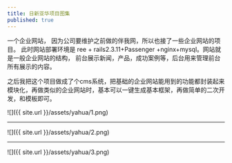```yaml
---
title: 日新亚华项目图集
published: true
---
```

一个企业网站， 因为公司要维护之前做的伴我网，所以也接了一些企业网站的项目。 此时网站部署环境是 ree + rails2.3.11+Passenger +nginx+mysql。网站就是一般企业网站的结构， 前台展示新闻，产品，成功案例等，后台用来管理前台所有展示的内容。

之后我把这个项目做成了个cms系统，把基础的企业网站能用到的功能都封装起来模块化，再做类似的企业网站时，基本可以一键生成基本框架，再做简单的二次开发，和模板即可。

![]({{ site.url }}/assets/yahua/1.png)
* * *
![]({{ site.url }}/assets/yahua/2.png)
* * *
![]({{ site.url }}/assets/yahua/3.png)
